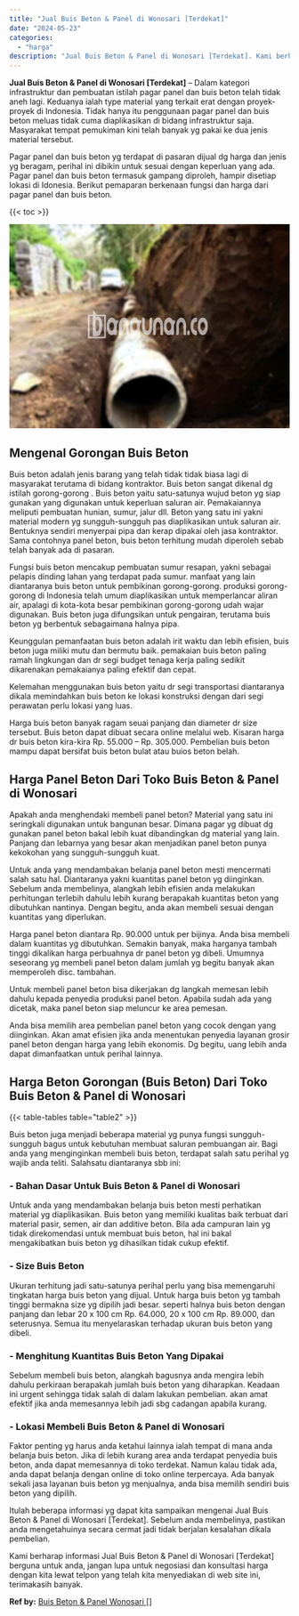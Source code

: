 ```yaml
---
title: "Jual Buis Beton & Panel di Wonosari [Terdekat]"
date: "2024-05-23"
categories: 
  - "harga"
description: "Jual Buis Beton & Panel di Wonosari [Terdekat]. Kami berharap informasi Jual Buis Beton & Panel di Wonosari [Terdekat] berguna untuk anda, jangan lupa untu..."
---
```


**Jual Buis Beton & Panel di Wonosari \[Terdekat\]** – Dalam kategori infrastruktur dan pembuatan istilah pagar panel dan buis beton telah tidak aneh lagi. Keduanya ialah type material yang terkait erat dengan proyek-proyek di Indonesia. Tidak hanya itu penggunaan pagar panel dan buis beton meluas tidak cuma diaplikasikan di bidang infrastruktur saja. Masyarakat tempat pemukiman kini telah banyak yg pakai ke dua jenis material tersebut.

Pagar panel dan buis beton yg terdapat di pasaran dijual dg harga dan jenis yg beragam, perihal ini dibikin untuk sesuai dengan keperluan yang ada. Pagar panel dan buis beton termasuk gampang diproleh, hampir disetiap lokasi di Idonesia. Berikut pemaparan berkenaan fungsi dan harga dari pagar panel dan buis beton.

{{< toc >}}

![Jual Buis Beton & Panel di Wonosari [Terdekat]](/images/jual-panel-buis-beton-murah-14.png)

## Mengenal Gorongan Buis Beton

Buis beton adalah jenis barang yang telah tidak tidak biasa lagi di masyarakat terutama di bidang kontraktor. Buis beton sangat dikenal dg istilah gorong-gorong . Buis beton yaitu satu-satunya wujud beton yg siap gunakan yang digunakan untuk keperluan saluran air. Pemakaiannya meliputi pembuatan hunian, sumur, jalur dll. Beton yang satu ini yakni material modern yg sungguh-sungguh pas diaplikasikan untuk saluran air. Bentuknya sendiri menyerpai pipa dan kerap dipakai oleh jasa kontraktor. Sama contohnya panel beton, buis beton terhitung mudah diperoleh sebab telah banyak ada di pasaran.

Fungsi buis beton mencakup pembuatan sumur resapan, yakni sebagai pelapis dinding lahan yang terdapat pada sumur. manfaat yang lain diantaranya buis beton untuk pembikinan gorong-gorong. produksi gorong-gorong di Indonesia telah umum diaplikasikan untuk memperlancar aliran air, apalagi di kota-kota besar pembikinan gorong-gorong udah wajar digunakan. Buis beton juga difungsikan untuk pengairan, terutama buis beton yg berbentuk sebagaimana halnya pipa.

Keunggulan pemanfaatan buis beton adalah irit waktu dan lebih efisien, buis beton juga miliki mutu dan bermutu baik. pemakaian buis beton paling ramah lingkungan dan dr segi budget tenaga kerja paling sedikit dikarenakan pemakaianya paling efektif dan cepat.

Kelemahan menggunakan buis beton yaitu dr segi transportasi diantaranya dikala memindahkan buis beton ke lokasi konstruksi dengan dari segi perawatan perlu lokasi yang luas.

Harga buis beton banyak ragam seuai panjang dan diameter dr size tersebut. Buis beton dapat dibuat secara online melalui web. Kisaran harga dr buis beton kira-kira Rp. 55.000 – Rp. 305.000. Pembelian buis beton mampu dapat bersifat buis beton bulat atau buios beton belah.

## Harga Panel Beton Dari Toko Buis Beton & Panel di Wonosari

Apakah anda menghendaki membeli panel beton? Material yang satu ini seringkali digunakan untuk bangunan besar. Dimana pagar yg dibuat dg gunakan panel beton bakal lebih kuat dibandingkan dg material yang lain. Panjang dan lebarnya yang besar akan menjadikan panel beton punya kekokohan yang sungguh-sungguh kuat.

Untuk anda yang mendambakan belanja panel beton mesti mencermati salah satu hal. Diantaranya yakni kuantitas panel beton yg diinginkan. Sebelum anda membelinya, alangkah lebih efisien anda melakukan perhitungan terlebih dahulu lebih kurang berapakah kuantitas beton yang dibutuhkan nantinya. Dengan begitu, anda akan membeli sesuai dengan kuantitas yang diperlukan.

Harga panel beton diantara Rp. 90.000 untuk per bijinya. Anda bisa membeli dalam kuantitas yg dibutuhkan. Semakin banyak, maka harganya tambah tinggi dikalikan harga perbuahnya dr panel beton yg dibeli. Umumnya seseorang yg membeli panel beton dalam jumlah yg begitu banyak akan memperoleh disc. tambahan.

Untuk membeli panel beton bisa dikerjakan dg langkah memesan lebih dahulu kepada penyedia produksi panel beton. Apabila sudah ada yang dicetak, maka panel beton siap meluncur ke area pemesan.

Anda bisa memilih area pembelian panel beton yang cocok dengan yang diinginkan. Akan amat efisien jika anda menentukan penyedia layanan grosir panel beton dengan harga yang lebih ekonomis. Dg begitu, uang lebih anda dapat dimanfaatkan untuk perihal lainnya.

## Harga Beton Gorongan (Buis Beton) Dari Toko Buis Beton & Panel di Wonosari

{{< table-tables table="table2" >}}

Buis beton juga menjadi beberapa material yg punya fungsi sungguh-sungguh bagus untuk kebutuhan membuat saluran pembuangan air. Bagi anda yang menginginkan membeli buis beton, terdapat salah satu perihal yg wajib anda teliti. Salahsatu diantaranya sbb ini:

### \- Bahan Dasar Untuk Buis Beton & Panel di Wonosari

Untuk anda yang mendambakan belanja buis beton mesti perhatikan material yg diaplikasikan. Buis beton yang memiliki kualitas baik terbuat dari material pasir, semen, air dan additive beton. Bila ada campuran lain yg tidak direkomendasi untuk membuat buis beton, hal ini bakal mengakibatkan buis beton yg dihasilkan tidak cukup efektif.

### \- Size Buis Beton

Ukuran terhitung jadi satu-satunya perihal perlu yang bisa memengaruhi tingkatan harga buis beton yang dijual. Untuk harga buis beton yg tambah tinggi bermakna size yg dipilih jadi besar. seperti halnya buis beton dengan panjang dan lebar 20 x 100 cm Rp. 64.000, 20 x 100 cm Rp. 89.000, dan seterusnya. Semua itu menyelaraskan terhadap ukuran buis beton yang dibeli.

### \- Menghitung Kuantitas Buis Beton Yang Dipakai

Sebelum membeli buis beton, alangkah bagusnya anda mengira lebih dahulu perkiraan berapakah jumlah buis beton yang diharapkan. Keadaan ini urgent sehingga tidak salah di dalam lakukan pembelian. akan amat efektif jika anda memesannya lebih jadi sbg cadangan apabila kurang.

### \- Lokasi Membeli Buis Beton & Panel di Wonosari

Faktor penting yg harus anda ketahui lainnya ialah tempat di mana anda belanja buis beton. Jika di lebih kurang area anda terdapat penyedia buis beton, anda dapat memesannya di toko terdekat. Namun kalau tidak ada, anda dapat belanja dengan online di toko online terpercaya. Ada banyak sekali jasa layanan buis beton yg menjualnya, anda bisa memilih sendiri buis beton yang dipilih.

Itulah beberapa informasi yg dapat kita sampaikan mengenai Jual Buis Beton & Panel di Wonosari \[Terdekat\]. Sebelum anda membelinya, pastikan anda mengetahuinya secara cermat jadi tidak berjalan kesalahan dikala pembelian.

Kami berharap informasi Jual Buis Beton & Panel di Wonosari \[Terdekat\] berguna untuk anda, jangan lupa untuk negosiasi dan konsultasi harga dengan kita lewat telpon yang telah kita menyediakan di web site ini, terimakasih banyak.

**Ref by:** [Buis Beton & Panel Wonosari []](https://id.wikipedia.org/wiki/Buis)
